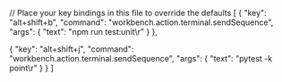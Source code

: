 // Place your key bindings in this file to override the defaults
[
{
"key": "alt+shift+b",
"command": "workbench.action.terminal.sendSequence",
"args": {
"text": "npm run test:unit\r"
}
},

{
"key": "alt+shift+j",
"command": "workbench.action.terminal.sendSequence",
"args": {
"text": "pytest -k point\r"
}
}
]
